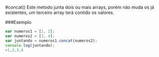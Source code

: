 #concat()
Este metodo junta dois ou mais arrays, porém não muda os já existentes, um terceiro array terá contido os valores.  

###Exemplo
```javascript  
var numeros1 = [1, 2];  
var numeros2 = [3, 4];  
var juntando = numeros1.concat(numeros2);  
console.log(juntando);  
>1,2,3,4  
```
